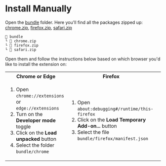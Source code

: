# Install Manually

Open the [bundle](./bundle) folder. Here you'll find all the packages zipped up: [chrome.zip](./bundle/chrome.zip), [firefox.zip](./bundle/firefox.zip), [safari.zip](./bundle//safari.zip)

```
📂 bundle
└ 📄 chrome.zip
└ 📄 firefox.zip
└ 📄 safari.zip
```

Open them and follow the instructions below based on which browser you'd like to install the extension on:

<table>
	<tr>
		<th>Chrome or Edge</th>
		<th>Firefox</th>
		<th>Safari</th>
	</tr>
	<tr>
		<td width="33.33%">
			<ol>
				<li>Open <code>chrome://extensions</code> or <code>edge://extensions</code></li>
        <li>Turn on the <strong>Developer mode</strong> toggle</li>
				<li>Click on the <strong>Load unpacked</strong> button</li>
				<li>Select the folder <code>bundle/chrome</code></li>
			</ol>
		</td>
		<td width="33.33%">
			<ol>
				<li>Open <code>about:debugging#/runtime/this-firefox</code></li>
				<li>Click on the <strong>Load Temporary Add-on...</strong> button</li>
				<li>Select the file <code>bundle/firefox/manifest.json</code></li>
			</ol>
		</td>
      <td width="33.33%">
			<ol>
				<li>Open <code>bundle/safari/Minimal Theme for Twitter/Minimal Theme for Twitter.xcodeproj</code>
        </li>
				<li>Click the Play button in Xcode ("start the active scheme")</li>
				<li><a href="https://developer.apple.com/documentation/safariservices/safari_web_extensions/running_your_safari_web_extension#3744467">Configure Safari in macOS to run unsigned extensions</a></li>
			</ol>
		</td>
	</tr>
</table>
